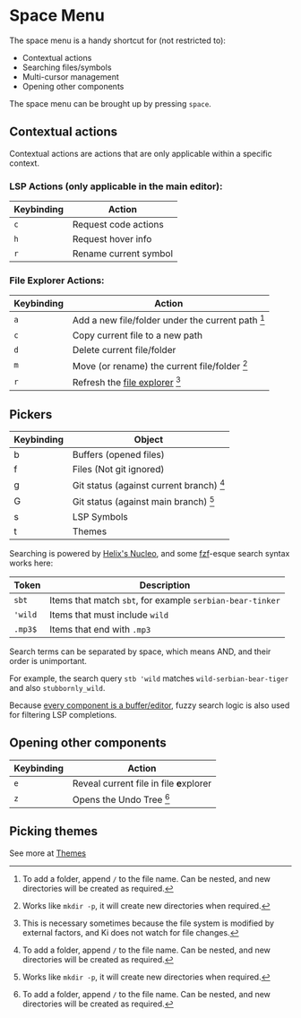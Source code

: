 # Space Menu

The space menu is a handy shortcut for (not restricted to):

- Contextual actions
- Searching files/symbols
- Multi-cursor management
- Opening other components

The space menu can be brought up by pressing `space`.

## Contextual actions

Contextual actions are actions that are only applicable within a specific context.

### LSP Actions (only applicable in the main editor):

| Keybinding | Action                |
| ---------- | --------------------- |
| `c`        | Request code actions  |
| `h`        | Request hover info    |
| `r`        | Rename current symbol |

### File Explorer Actions:

| Keybinding | Action                                                           |
| ---------- | ---------------------------------------------------------------- |
| `a`        | Add a new file/folder under the current path [^1]                |
| `c`        | Copy current file to a new path                                  |
| `d`        | Delete current file/folder                                       |
| `m`        | Move (or rename) the current file/folder [^2]                    |
| `r`        | Refresh the [file explorer](../components/file-explorer.md) [^3] |

[^1]: To add a folder, append `/` to the file name. Can be nested, and new directories will be created as required.
[^2]: Works like `mkdir -p`, it will create new directories when required.
[^3]: This is necessary sometimes because the file system is modified by external factors, and Ki does not watch for file changes.

## Pickers

| Keybinding | Object                                   |
| ---------- | ---------------------------------------- |
| b          | Buffers (opened files)                   |
| f          | Files (Not git ignored)                  |
| g          | Git status (against current branch) [^1] |
| G          | Git status (against main branch) [^2]    |
| s          | LSP Symbols                              |
| t          | Themes                                   |

[^1]: See more at [Git hunk](./selection-modes/local-global/misc.md#git-hunk)
[^2]: This is very useful when you want to get the modified/added files commited into the current branch that you are working on.

Searching is powered by [Helix's Nucleo](https://github.com/helix-editor/nucleo), and some [fzf](https://github.com/junegunn/fzf?tab=readme-ov-file#search-syntax)-esque search syntax works here:

| Token   | Description                                               |
| ------- | --------------------------------------------------------- |
| `sbt`   | Items that match `sbt`, for example `serbian-bear-tinker` |
| `'wild` | Items that must include `wild`                            |
| `.mp3$` | Items that end with `.mp3`                                |

Search terms can be separated by space, which means AND, and their order is unimportant.

For example, the search query `stb 'wild` matches `wild-serbian-bear-tiger` and also `stubbornly_wild`.

Because [every component is a buffer/editor](../core-concepts.md#2-every-component-is-a-buffereditor), fuzzy search logic is also used for filtering LSP completions.

## Opening other components

| Keybinding | Action                                   |
| ---------- | ---------------------------------------- |
| `e`        | Reveal current file in file **e**xplorer |
| `z`        | Opens the Undo Tree [^1]                 |

[^1]: This is an obscure feature, although it is functional, it is hardly useful, because the undo history is too granular (character-by-character), see [undo/redo](../universal-keybindings.md#undoredo).

## Picking themes

See more at [Themes](../themes.md)
